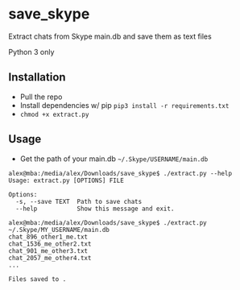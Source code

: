 # save_skype
Extract chats from Skype main.db and save them as text files

Python 3 only

## Installation
- Pull the repo
- Install dependencies w/ pip
`pip3 install -r requirements.txt`
- `chmod +x extract.py`


## Usage
- Get the path of your main.db
`~/.Skype/USERNAME/main.db`

```
alex@mba:/media/alex/Downloads/save_skype$ ./extract.py --help
Usage: extract.py [OPTIONS] FILE

Options:
  -s, --save TEXT  Path to save chats
  --help           Show this message and exit.

alex@mba:/media/alex/Downloads/save_skype$ ./extract.py ~/.Skype/MY_USERNAME/main.db
chat_896_other1_me.txt
chat_1536_me_other2.txt
chat_901_me_other3.txt
chat_2057_me_other4.txt
...

Files saved to .
```
